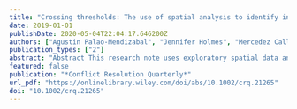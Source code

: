 ```yaml
---
title: "Crossing thresholds: The use of spatial analysis to identify intensification of the Colombian conflict"
date: 2019-01-01
publishDate: 2020-05-04T22:04:17.646200Z
authors: ["Agustin Palao-Mendizabal", "Jennifer Holmes", "Mercedez Callenes", "Álvaro Cardenas"]
publication_types: ["2"]
abstract: "Abstract This research note uses exploratory spatial data analysis (ESDA) to understand regional conflict escalation. This study suggests rethinking the use of strict thresholds of conflict in studies of civil war, given that hot spots are predictors of conflict escalation. In the Colombian case, human rights violations hot spots are predictors of higher intensity conflict escalation."
featured: false
publication: "*Conflict Resolution Quarterly*"
url_pdf: "https://onlinelibrary.wiley.com/doi/abs/10.1002/crq.21265"
doi: "10.1002/crq.21265"
---
```


